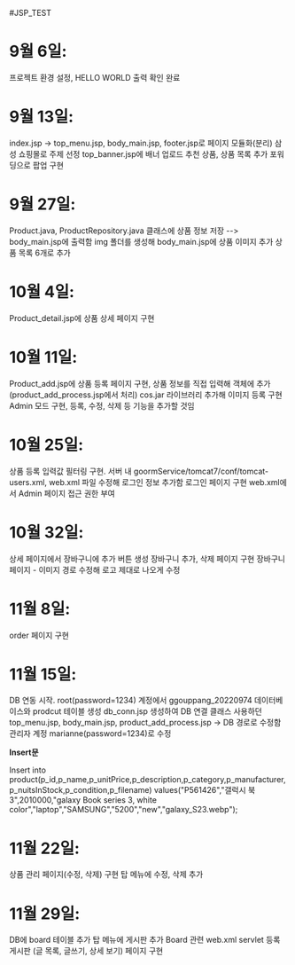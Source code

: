 #JSP_TEST

# 9월 6일:     
프로젝트 환경 설정, HELLO WORLD 출력 확인 완료

# 9월 13일:
index.jsp -> top_menu.jsp, body_main.jsp, footer.jsp로 페이지 모듈화(분리)
삼성 쇼핑몰로 주제 선정
top_banner.jsp에 배너 업로드
추천 상품, 상품 목록 추가 포워딩으로 팝업 구현

# 9월 27일:
Product.java, ProductRepository.java 클래스에 상품 정보 저장 --> body_main.jsp에 출력함
img 폴더를 생성해 body_main.jsp에 상품 이미지 추가
상품 목록 6개로 추가

# 10월 4일:
Product_detail.jsp에 상품 상세 페이지 구현

# 10월 11일:
Product_add.jsp에 상품 등록 페이지 구현, 상품 정보를 직접 입력해 객체에 추가(product_add_process.jsp에서 처리)
cos.jar 라이브러리 추가해 이미지 등록 구현
Admin 모드 구현, 등록, 수정, 삭제 등 기능을 추가할 것임

# 10월 25일:
상품 등록 입력값 필터링 구현.
서버 내 goormService/tomcat7/conf/tomcat-users.xml, web.xml 파일 수정해 로그인 정보 추가함
로그인 페이지 구현
web.xml에서 Admin 페이지 접근 권한 부여
            
# 10월 32일:
상세 페이지에서 장바구니에 추가 버튼 생성
장바구니 추가, 삭제 페이지 구현
장바구니 페이지 - 이미지 경로 수정해 로고 제대로 나오게 수정 

# 11월 8일:
order 페이지 구현

# 11월 15일:
DB 연동 시작. root(password=1234) 계정에서 ggouppang_20220974 데이터베이스와 prodcut 테이블 생성
db_conn.jsp 생성하여 DB 연결
클래스 사용하던 top_menu.jsp, body_main.jsp, product_add_process.jsp -> DB 경로로 수정함
관리자 계정 marianne(password=1234)로 수정
            
**Insert문**
            
Insert into product(p_id,p_name,p_unitPrice,p_description,p_category,p_manufacturer,p_nuitsInStock,p_condition,p_filename)
values("P561426","갤럭시 북 3",2010000,"galaxy Book series 3, white color","laptop","SAMSUNG","5200","new","galaxy_S23.webp");

# 11월 22일:
상품 관리 페이지(수정, 삭제) 구현
탑 메뉴에 수정, 삭제 추가

# 11월 29일:
DB에 board 테이블 추가
탑 메뉴에 게시판 추가
Board 관련 web.xml servlet 등록
게시판 (글 목록, 글쓰기, 상세 보기) 페이지 구현
